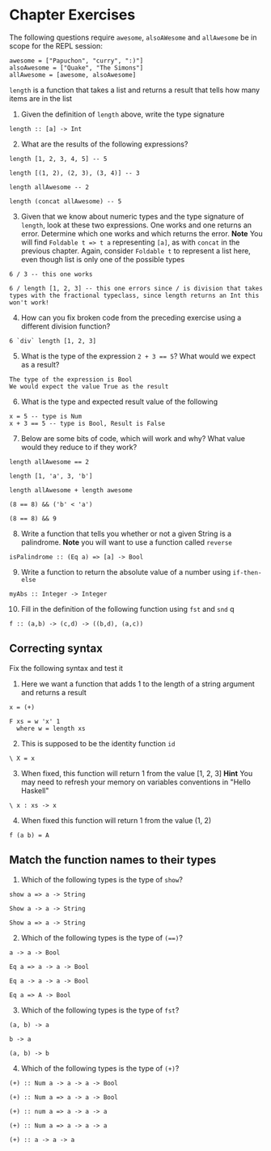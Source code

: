 # Chapter Exercises
The following questions require `awesome`, `alsoAWesome` and `allAwesome` be in scope for the REPL session:
```
awesome = ["Papuchon", "curry", ":)"]
alsoAwesome = ["Quake", "The Simons"]
allAwesome = [awesome, alsoAwesome]
```
`length` is a function that takes a list and returns a result that tells how many items are in the list

1. Given the definition of `length` above, write the type signature

  ```
  length :: [a] -> Int
  ```

2. What are the results of the following expressions?

  ```
  length [1, 2, 3, 4, 5] -- 5

  length [(1, 2), (2, 3), (3, 4)] -- 3

  length allAwesome -- 2

  length (concat allAwesome) -- 5
  ```

3. Given that we know about numeric types and the type signature of `length`, look at these two expressions. One works and one returns an error. Determine which one works and which returns the error. **Note** You will find `Foldable t => t a` representing `[a]`, as with `concat` in the previous chapter. Again, consider `Foldable t` to represent a list here, even though list is only one of the possible types

  ```
  6 / 3 -- this one works

  6 / length [1, 2, 3] -- this one errors since / is division that takes types with the fractional typeclass, since length returns an Int this won't work!
  ```

4. How can you fix broken code from the preceding exercise using a different division function?

  ```
  6 `div` length [1, 2, 3]
  ```

5. What is the type of the expression `2 + 3 == 5`? What would we expect as a result?

  ```
  The type of the expression is Bool
  We would expect the value True as the result
  ```

6. What is the type and expected result value of the following

  ```
  x = 5 -- type is Num
  x + 3 == 5 -- type is Bool, Result is False
  ```

7. Below are some bits of code, which will work and why? What value would they reduce to if they work?

  ```
  length allAwesome == 2

  length [1, 'a', 3, 'b']

  length allAwesome + length awesome

  (8 == 8) && ('b' < 'a')

  (8 == 8) && 9
  ```

8. Write a function that tells you whether or not a given String is a palindrome. **Note** you will want to use a function called `reverse`

  ```
  isPalindrome :: (Eq a) => [a] -> Bool
  ```

9. Write a function to return the absolute value of a number using `if-then-else`

  ```
  myAbs :: Integer -> Integer
  ```

10. Fill in the definition of the following function using `fst` and `snd`
q
  ```
  f :: (a,b) -> (c,d) -> ((b,d), (a,c))
  ```

## Correcting syntax
Fix the following syntax and test it

1. Here we want a function that adds 1 to the length of a string argument and returns a result

  ```
  x = (+)

  F xs = w 'x' 1
    where w = length xs
  ```
2. This is supposed to be the identity function `id`

  ```
  \ X = x
  ```

3. When fixed, this function will return 1 from the value [1, 2, 3] **Hint** You may need to refresh your memory on variables conventions in "Hello Haskell"

  ```
  \ x : xs -> x
  ```

4. When fixed this function will return 1 from the value (1, 2)

  ```
  f (a b) = A
  ```

## Match the function names to their types
1. Which of the following types is the type of `show`?

  ```
  show a => a -> String

  Show a -> a -> String    

  Show a => a -> String
  ```

2. Which of the following types is the type of `(==)`?

  ```
  a -> a -> Bool

  Eq a => a -> a -> Bool

  Eq a -> a -> a -> Bool

  Eq a => A -> Bool
  ```

3. Which of the following types is the type of `fst`?

  ```
  (a, b) -> a    

  b -> a

  (a, b) -> b
  ```

4. Which of the following types is the type of `(+)`?

  ```
  (+) :: Num a -> a -> a -> Bool    

  (+) :: Num a => a -> a -> Bool

  (+) :: num a => a -> a -> a    

  (+) :: Num a => a -> a -> a

  (+) :: a -> a -> a
  ```
